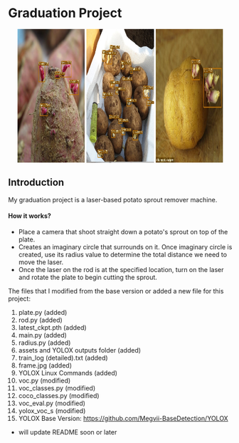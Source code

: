 # Graduation Project
<p align="center" width="100%">
    <img width="30%" img src="Results/images/4.jpg", height = "300"> 
    <img width="30%" img src="Results/images/5.jpg", height = "300"> 
    <img width="30%" img src="Results/images/1.jpg", height = "300"> 
</p>

## Introduction
My graduation project is a laser-based potato sprout remover machine.
#### How it works?
* Place a camera that shoot straight down a potato's sprout on top of the plate. 
* Creates an imaginary circle that surrounds on it. Once imaginary circle is created, use its radius value to determine the total distance we need to move the laser. 
* Once the laser on the rod is at the specified location, turn on the laser and rotate the plate to begin cutting the sprout.

The files that I modified from the base version or added a new file for this project:
1. plate.py (added)
2. rod.py (added)
3. latest_ckpt.pth (added)
4. main.py (added)
5. radius.py (added)
6. assets and YOLOX outputs folder (added)
8. train_log (detailed).txt (added)
9. frame.jpg (added)
10. YOLOX Linux Commands (added)
11. voc.py (modified)
12. voc_classes.py (modified)
13. coco_classes.py (modified)
14. voc_eval.py (modified)
15. yolox_voc_s (modified)
16. YOLOX Base Version: https://github.com/Megvii-BaseDetection/YOLOX

* will update README soon or later

